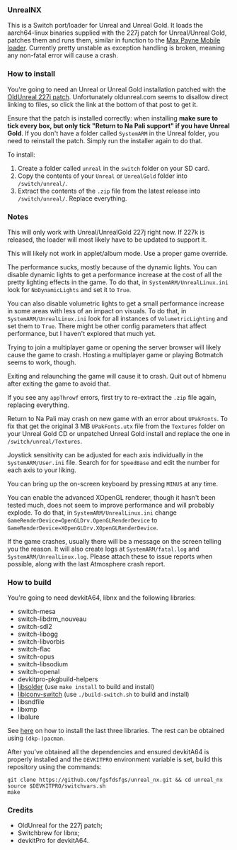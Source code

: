 ### UnrealNX
This is a Switch port/loader for Unreal and Unreal Gold.
It loads the aarch64-linux binaries supplied with the 227j patch for Unreal/Unreal Gold, patches them and runs them,
similar in function to the [Max Payne Mobile loader](https://github.com/fgsfdsfgs/max_nx).
Currently pretty unstable as exception handling is broken, meaning any non-fatal error will cause a crash.

### How to install

You're going to need an Unreal or Unreal Gold installation patched with the [OldUnreal 227j patch](https://www.oldunreal.com/phpBB3/viewtopic.php?f=51&t=10395).
Unfortunately oldunreal.com seems to disallow direct linking to files, so click the link at the bottom of that post to get it.

Ensure that the patch is installed correctly: when installing **make sure to tick every box, but only tick "Return to Na Pali support" if you have Unreal Gold**.
If you don't have a folder called `SystemARM` in the Unreal folder, you need to reinstall the patch. Simply run the installer again to do that.

To install:
1. Create a folder called `unreal` in the `switch` folder on your SD card.
2. Copy the contents of your `Unreal` or `UnrealGold` folder into `/switch/unreal/`.
3. Extract the contents of the `.zip` file from the latest release into `/switch/unreal/`. Replace everything.

### Notes

This will only work with Unreal/UnrealGold 227j right now. If 227k is released, the loader will most likely have to be updated to support it.

This will likely not work in applet/album mode. Use a proper game override.

The performance sucks, mostly because of the dynamic lights.
You can disable dynamic lights to get a performance increase at the cost of all the pretty lighting effects in the game.
To do that, in `SystemARM/UnrealLinux.ini` look for `NoDynamicLights` and set it to `True`.

You can also disable volumetric lights to get a small performance increase in some areas with less of an impact on visuals.
To do that, in `SystemARM/UnrealLinux.ini` look for all instances of `VolumetricLighting` and set them to `True`.
There might be other config parameters that affect performance, but I haven't explored that much yet.

Trying to join a multiplayer game or opening the server browser will likely cause the game to crash.
Hosting a multiplayer game or playing Botmatch seems to work, though.

Exiting and relaunching the game will cause it to crash. Quit out of hbmenu after exiting the game to avoid that.

If you see any `appThrowf` errors, first try to re-extract the `.zip` file again, replacing everything.

Return to Na Pali may crash on new game with an error about `UPakFonts`.
To fix that get the original 3 MB `UPakFonts.utx` file from the `Textures` folder on your Unreal Gold CD
or unpatched Unreal Gold install and replace the one in `/switch/unreal/Textures`.

Joystick sensitivity can be adjusted for each axis individually in the `SystemARM/User.ini` file.
Search for for `SpeedBase` and edit the number for each axis to your liking.

You can bring up the on-screen keyboard by pressing `MINUS` at any time.

You can enable the advanced XOpenGL renderer, though it hasn't been tested much, does not seem to improve performance
and will probably explode. To do that, in `SystemARM/UnrealLinux.ini` change `GameRenderDevice=OpenGLDrv.OpenGLRenderDevice` to `GameRenderDevice=XOpenGLDrv.XOpenGLRenderDevice`.

If the game crashes, usually there will be a message on the screen telling you the reason.
It will also create logs at `SystemARM/fatal.log` and `SystemARM/UnrealLinux.log`.
Please attach these to issue reports when possible, along with the last Atmosphere crash report.

### How to build

You're going to need devkitA64, libnx and the following libraries:
* switch-mesa
* switch-libdrm_nouveau
* switch-sdl2
* switch-libogg
* switch-libvorbis
* switch-flac
* switch-opus
* switch-libsodium
* switch-openal
* devkitpro-pkgbuild-helpers
* [libsolder](https://github.com/fgsfdsfgs/libsolder) (use `make install` to build and install)
* [libiconv-switch](https://github.com/snaiperskaya96/libiconv-switch) (use `./build-switch.sh` to build and install)
* libsndfile
* libxmp
* libalure

See [here](https://gist.github.com/fgsfdsfgs/dfb38bb86188e54f362c450353c8c448) on how to install the last three libraries.
The rest can be obtained using `(dkp-)pacman`.

After you've obtained all the dependencies and ensured devkitA64 is properly installed and the `DEVKITPRO` environment variable is set,
build this repository using the commands:
```
git clone https://github.com/fgsfdsfgs/unreal_nx.git && cd unreal_nx
source $DEVKITPRO/switchvars.sh
make
```

### Credits
* OldUnreal for the 227j patch;
* Switchbrew for libnx;
* devkitPro for devkitA64.
